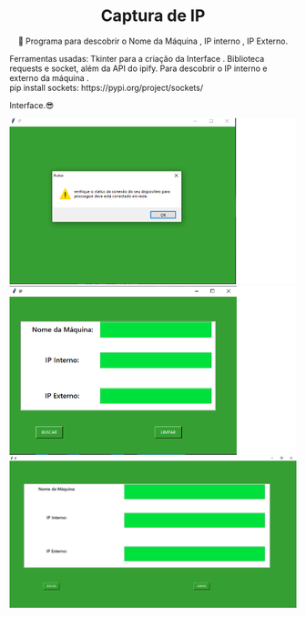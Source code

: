 <h1 align="center">Captura de IP</h1>

<p align="center">  🚀  Programa para descobrir o Nome da Máquina , IP interno , IP Externo.  </p>


<p> Ferramentas usadas: Tkinter para a criação da Interface .  Biblioteca requests e socket, além da API do ipify. Para descobrir o IP interno e externo da máquina .
 <br>pip install sockets: https://pypi.org/project/sockets/ </br><p>

<div>
  
   <p>Interface.😎<p>
    <img width="" src="image/03.png"  >
    <img  src="image/04.png">
    <img  src="image/05.png">
  </div>
